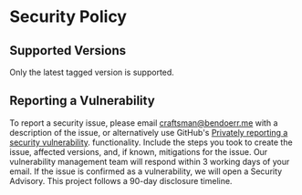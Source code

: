 # Security Policy

## Supported Versions

Only the latest tagged version is supported.

## Reporting a Vulnerability

To report a security issue, please email <craftsman@bendoerr.me> with a description of the issue, or alternatively use
GitHub's [Privately reporting a security vulnerability](https://docs.github.com/en/code-security/security-advisories/guidance-on-reporting-and-writing-information-about-vulnerabilities/privately-reporting-a-security-vulnerability#privately-reporting-a-security-vulnerability).
functionality. Include the steps you took to create the issue, affected versions, and, if known, mitigations for the
issue. Our vulnerability management team will respond within 3 working days of your email. If the issue is confirmed as
a vulnerability, we will open a Security Advisory. This project follows a 90-day disclosure timeline.
